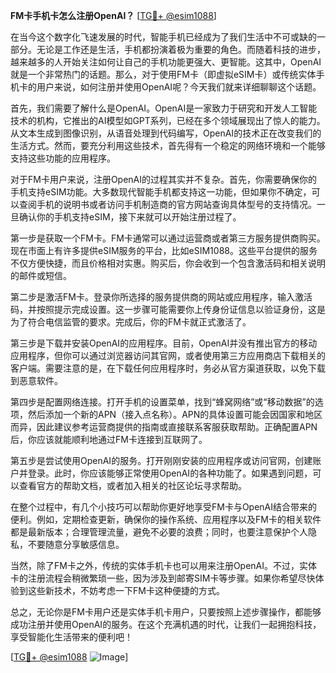 **FM卡手机卡怎么注册OpenAI？** [[TG💪+ @esim1088](https://t.me/s/esim1088)]

在当今这个数字化飞速发展的时代，智能手机已经成为了我们生活中不可或缺的一部分。无论是工作还是生活，手机都扮演着极为重要的角色。而随着科技的进步，越来越多的人开始关注如何让自己的手机功能更强大、更智能。这其中，OpenAI就是一个非常热门的话题。那么，对于使用FM卡（即虚拟eSIM卡）或传统实体手机卡的用户来说，如何注册并使用OpenAI呢？今天我们就来详细聊聊这个话题。

首先，我们需要了解什么是OpenAI。OpenAI是一家致力于研究和开发人工智能技术的机构，它推出的AI模型如GPT系列，已经在多个领域展现出了惊人的能力。从文本生成到图像识别，从语音处理到代码编写，OpenAI的技术正在改变我们的生活方式。然而，要充分利用这些技术，首先得有一个稳定的网络环境和一个能够支持这些功能的应用程序。

对于FM卡用户来说，注册OpenAI的过程其实并不复杂。首先，你需要确保你的手机支持eSIM功能。大多数现代智能手机都支持这一功能，但如果你不确定，可以查阅手机的说明书或者访问手机制造商的官方网站查询具体型号的支持情况。一旦确认你的手机支持eSIM，接下来就可以开始注册过程了。

第一步是获取一个FM卡。FM卡通常可以通过运营商或者第三方服务提供商购买。现在市面上有许多提供eSIM服务的平台，比如eSIM1088。这些平台提供的服务不仅方便快捷，而且价格相对实惠。购买后，你会收到一个包含激活码和相关说明的邮件或短信。

第二步是激活FM卡。登录你所选择的服务提供商的网站或应用程序，输入激活码，并按照提示完成设置。这一步骤可能需要你上传身份证信息以验证身份，这是为了符合电信监管的要求。完成后，你的FM卡就正式激活了。

第三步是下载并安装OpenAI的应用程序。目前，OpenAI并没有推出官方的移动应用程序，但你可以通过浏览器访问其官网，或者使用第三方应用商店下载相关的客户端。需要注意的是，在下载任何应用程序时，务必从官方渠道获取，以免下载到恶意软件。

第四步是配置网络连接。打开手机的设置菜单，找到“蜂窝网络”或“移动数据”的选项，然后添加一个新的APN（接入点名称）。APN的具体设置可能会因国家和地区而异，因此建议参考运营商提供的指南或直接联系客服获取帮助。正确配置APN后，你应该就能顺利地通过FM卡连接到互联网了。

第五步是尝试使用OpenAI的服务。打开刚刚安装的应用程序或访问官网，创建账户并登录。此时，你应该能够正常使用OpenAI的各种功能了。如果遇到问题，可以查看官方的帮助文档，或者加入相关的社区论坛寻求帮助。

在整个过程中，有几个小技巧可以帮助你更好地享受FM卡与OpenAI结合带来的便利。例如，定期检查更新，确保你的操作系统、应用程序以及FM卡的相关软件都是最新版本；合理管理流量，避免不必要的浪费；同时，也要注意保护个人隐私，不要随意分享敏感信息。

当然，除了FM卡之外，传统的实体手机卡也可以用来注册OpenAI。不过，实体卡的注册流程会稍微繁琐一些，因为涉及到邮寄SIM卡等步骤。如果你希望尽快体验到这些新技术，不妨考虑一下FM卡这种便捷的方式。

总之，无论你是FM卡用户还是实体手机卡用户，只要按照上述步骤操作，都能够成功注册并使用OpenAI的服务。在这个充满机遇的时代，让我们一起拥抱科技，享受智能化生活带来的便利吧！

[[TG💪+ @esim1088](https://t.me/s/esim1088) ![Image](https://i.postimg.cc/4NQfJmqS/Snipaste-2025-05-13-00-14-12.png)]